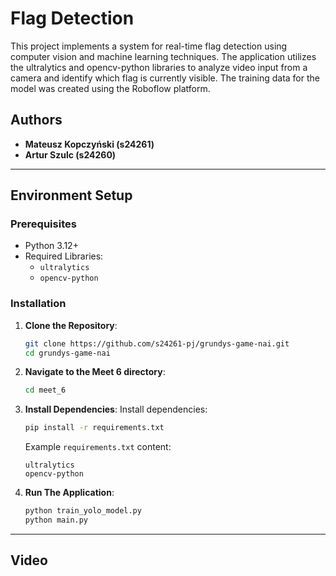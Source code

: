 # Flag Detection

This project implements a system for real-time flag detection using computer vision and machine learning techniques. The application utilizes the ultralytics and opencv-python libraries to analyze video input from a camera and identify which flag is currently visible. The training data for the model was created using the Roboflow platform.
## Authors

- **Mateusz Kopczyński (s24261)**
- **Artur Szulc (s24260)**

---

## Environment Setup

### Prerequisites

- Python 3.12+
- Required Libraries:
    - `ultralytics`
    - `opencv-python`

### Installation

1. **Clone the Repository**:
    ```bash
    git clone https://github.com/s24261-pj/grundys-game-nai.git
    cd grundys-game-nai
    ```

2. **Navigate to the Meet 6 directory**:
    ```bash
    cd meet_6
    ```

3. **Install Dependencies**:
   Install dependencies:
    ```bash
    pip install -r requirements.txt
    ```

   Example `requirements.txt` content:
    ```text
    ultralytics
    opencv-python
    ```
4. **Run The Application**:
    ```bash
    python train_yolo_model.py
    python main.py
    ```
---

## Video

